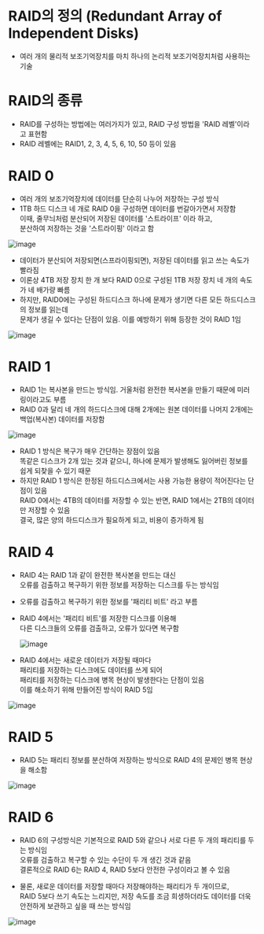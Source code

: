 # RAID의 정의 (Redundant Array of Independent Disks)
- 여러 개의 물리적 보조기억장치를 마치 하나의 논리적 보조기억장치처럼 사용하는 기술

# RAID의 종류
- RAID를 구성하는 방법에는 여러가지가 있고, RAID 구성 방법을 'RAID 레벨'이라고 표현함
- RAID 레벨에는 RAID1, 2, 3, 4, 5, 6, 10, 50 등이 있음

# RAID 0
- 여러 개의 보조기억장치에 데이터를 단순히 나누어 저장하는 구성 방식
- 1TB 하드 디스크 네 개로 RAID 0을 구성하면 데이터를 번갈아가면서 저장함 <br>
  이때, 줄무늬처럼 분산되어 저장된 데이터를 '스트라이프' 이라 하고, <br>
  분산하여 저장하는 것을 '스트라이핑' 이라고 함

![image](https://github.com/user-attachments/assets/52ec610f-eba4-4d70-8cbb-12b355233059)

- 데이터가 분산되어 저장되면(스프라이핑되면), 저장된 데이터를 읽고 쓰는 속도가 빨라짐
- 이론상 4TB 저장 장치 한 개 보다 RAID 0으로 구성된 1TB 저장 장치 네 개의 속도가 네 배가량 빠름
- 하지만, RAID0에는 구성된 하드디스크 하나에 문제가 생기면 다른 모든 하드디스크의 정보를 읽는데 <br>
  문제가 생길 수 있다는 단점이 있음. 이를 예방하기 위해 등장한 것이 RAID 1임

![image](https://github.com/user-attachments/assets/3484491f-450e-4955-8512-4b7a807d6e26)

# RAID 1
- RAID 1는 복사본을 만드는 방식임. 거울처럼 완전한 복사본을 만들기 때문에 미러링이라고도 부름
- RAID 0과 달리 네 개의 하드디스크에 대해 2개에는 원본 데이터를 나머지 2개에는 백업(복사본) 데이터를 저장함

![image](https://github.com/user-attachments/assets/cf655d2f-b990-48cc-8ab4-a46feed86400)

- RAID 1 방식은 복구가 매우 간단하는 장점이 있음 <br>
  똑같은 디스크가 2개 있는 것과 같으니, 하나에 문제가 발생해도 잃어버린 정보를 쉽게 되찾을 수 있기 때문
- 하지만 RAID 1 방식은 한정된 하드디스크에서는 사용 가능한 용량이 적어진다는 단점이 있음 <br>
  RAID 0에서는 4TB의 데이터를 저장할 수 있는 반면, RAID 1에서는 2TB의 데이터만 저장할 수 있음 <br>
  결국, 많은 양의 하드디스크가 필요하게 되고, 비용이 증가하게 됨

# RAID 4
- RAID 4는 RAID 1과 같이 완전한 복사본을 만드는 대신 <br>
  오류를 검출하고 복구하기 위한 정보를 저장하는 디스크를 두는 방식임
- 오류를 검출하고 복구하기 위한 정보를 '패리티 비트' 라고 부름
- RAID 4에서는 '패리티 비트'를 저장한 디스크를 이용해 <br>
  다른 디스크들의 오류를 검출하고, 오류가 있다면 복구함

  ![image](https://github.com/user-attachments/assets/592aeff1-cea2-4482-a5d5-e6391378f613)

- RAID 4에서는 새로운 데이터가 저장될 때마다 <br>
  패리티를 저장하는 디스크에도 데이터를 쓰게 되어 <br>
  패리티를 저장하는 디스크에 병목 현상이 발생한다는 단점이 있음 <br>
  이를 해소하기 위해 만들어진 방식이 RAID 5임

![image](https://github.com/user-attachments/assets/ba3bd6a2-0453-457e-8150-b9c89e173844)

# RAID 5
- RAID 5는 패리티 정보를 분산하여 저장하는 방식으로 RAID 4의 문제인 병목 현상을 해소함

![image](https://github.com/user-attachments/assets/a694e784-9428-4c35-88cd-b73781463a51)

# RAID 6
- RAID 6의 구성방식은 기본적으로 RAID 5와 같으나 서로 다른 두 개의 패리티를 두는 방식임 <br>
  오류를 검출하고 복구할 수 있는 수단이 두 개 생긴 것과 같음 <br>
  결론적으로 RAID 6는 RAID 4, RAID 5보다 안전한 구성이라고 볼 수 있음 <br>

- 물론, 새로운 데이터를 저장할 때마다 저장해야하는 패리티가 두 개이므로, <br>
  RAID 5보다 쓰기 속도는 느리지만, 저장 속도를 조금 희생하더라도 데이터를 더욱 안전하게 보관하고 싶을 때 쓰는 방식임

![image](https://github.com/user-attachments/assets/5dd17b0d-9231-4fb8-be76-08db1143edec)
